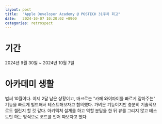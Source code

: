 ```yaml
---
layout: post
title:  "Apple Developer Academy @ POSTECH 31주차 회고"
date:   2024-10-07 10:20:02 +0900
categories: retrospect
---
```


# 기간
2024년 9월 30일 ~ 2024년 10월 7일

# 아카데미 생활
벌써 10월이다. 이제 2달 남은 상황이고, 매크로는 "카페 와이파이를 빠르게 잡아주는" 기능을 빠르게 빌드해서 테스트해보자고 합의했다. 가벼운 기능이지만 충분히 기술적으로도 챌린지 할 것 같다. 아키텍처 설계를 하고 역할 분담을 한 뒤 뷰를 그리지 않고 테스트만 하는 방식으로 코드를 먼저 짜보자고 했다.
